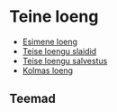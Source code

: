# Teine loeng

- [Esimene loeng](../Lesson-01/README.md)
- [Teise loengu slaidid](Slides.md)
- [Teise loengu salvestus]() 
- [Kolmas loeng](../Lesson-03/README.md)

## Teemad
